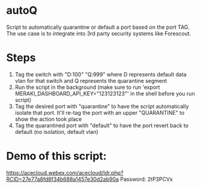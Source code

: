 # autoQ
Script to automatically quarantine or default a port based on the port TAG. The use case is to integrate into 3rd party security systems like Forescout.


# Steps

1. Tag the switch with "D:100" "Q:999" where D represents default data vlan for that switch and Q represents the quarantine segment
2. Run the script in the background (make sure to run 'export MERAKI_DASHBOARD_API_KEY="123123123"' in the shell before you run script)
3. Tag the desired port with "quarantine" to have the script automatically isolate that port. It'll re-tag the port with an upper "QUARANTINE" to show the action took place
4. Tag the quarantined port with "default" to have the port revert back to default (no isolation, default vlan)


# Demo of this script:
https://acecloud.webex.com/acecloud/ldr.php?RCID=27e77a8fd8f34b688a1457e30d2ab90a
Password: 2tP3PCVx

